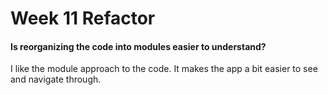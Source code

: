 # Week 11 Refactor

#### Is reorganizing the code into modules easier to understand?

I like the module approach to the code. It makes the app a bit easier to see and navigate through.
